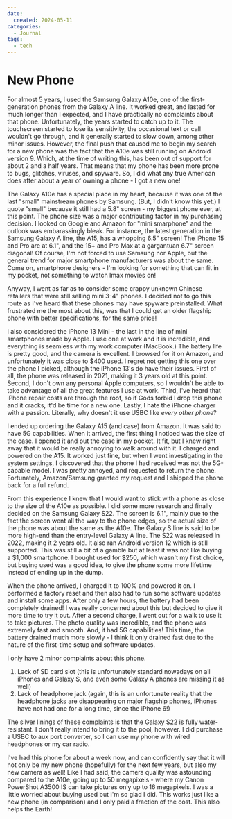```yaml
---
date:
  created: 2024-05-11
categories:
  - Journal
tags:
  - tech
---
```

# New Phone

For almost 5 years, I used the Samsung Galaxy A10e, one of the first-generation phones from the Galaxy A line. It worked great, and lasted for much longer than I expected, and I have practically no complaints about that phone. Unfortunately, the years started to catch up to it. The touchscreen started to lose its sensitivity, the occasional text or call wouldn't go through, and it generally started to slow down, among other minor issues. However, the final push that caused me to begin my search for a new phone was the fact that the A10e was still running on Android version 9. Which, at the time of writing this, has been out of support for about 2 and a half years. That means that my phone has been more prone to bugs, glitches, viruses, and spyware. So, I did what any true American does after about a year of owning a phone - I got a new one!

<!-- more -->

The Galaxy A10e has a special place in my heart, because it was one of the last "small" mainstream phones by Samsung. (But, I didn't know this yet.) I quote "small" because it still had a 5.8" screen - my biggest phone ever, at this point. The phone size was a major contributing factor in my purchasing decision. I looked on Google and Amazon for "mini smarphone" and the outlook was embarassingly bleak. For instance, the latest generation in the Samsung Galaxy A line, the A15, has a whopping 6.5" screen! The iPhone 15 and Pro are at 6.1", and the 15+ and Pro Max at a gargantuan 6.7" screen diagonal! Of course, I'm not forced to use Samsung nor Apple, but the general trend for major smartphone manufacturers was about the same. Come on, smartphone designers - I'm looking for something that can fit in my pocket, not something to watch Imax movies on!

Anyway, I went as far as to consider some crappy unknown Chinese retailers that were still selling mini 3-4" phones. I decided not to go this route as I've heard that these phones may have spyware preinstalled. What frustrated me the most about this, was that I could get an older flagship phone with better specifications, for the same price!

I also considered the iPhone 13 Mini - the last in the line of mini smartphones made by Apple. I use one at work and it is incredible, and everything is seamless with my work computer (MacBook.) The battery life is pretty good, and the camera is excellent. I browsed for it on Amazon, and unfortunately it was close to $400 used. I regret not getting this one over the phone I picked, although the iPhone 13's do have their issues. First of all, the phone was released in 2021, making it 3 years old at this point. Second, I don't own any personal Apple computers, so I wouldn't be able to take advantage of all the great features I use at work. Third, I've heard that iPhone repair costs are through the roof, so if Gods forbid I drop this phone and it cracks, it'd be time for a new one. Lastly, I hate the iPhone charger with a passion. Literally, why doesn't it use USBC like *every other phone*?

I ended up ordering the Galaxy A15 (and case) from Amazon. It was said to have 5G capabilities. When it arrived, the first thing I noticed was the size of the case. I opened it and put the case in my pocket. It fit, but I knew right away that it would be really annoying to walk around with it. I charged and powered on the A15. It worked just fine, but when I went investigating in the system settings, I discovered that the phone I had received was not the 5G-capable model. I was pretty annoyed, and requested to return the phone. Fortunately, Amazon/Samsung granted my request and I shipped the phone back for a full refund.

From this experience I knew that I would want to stick with a phone as close to the size of the A10e as possible. I did some more research and finally decided on the Samsung Galaxy S22. The screen is 6.1", mainly due to the fact the screen went all the way to the phone edges, so the actual size of the phone was about the same as the A10e. The Galaxy S line is said to be more high-end than the entry-level Galaxy A line. The S22 was released in 2022, making it 2 years old. It also ran Android version 12 which is still supported. This was still a bit of a gamble but at least it was not like buying a $1,000 smartphone. I bought used for $250, which wasn't my first choice, but buying used was a good idea, to give the phone some more lifetime instead of ending up in the dump.

When the phone arrived, I charged it to 100% and powered it on. I performed a factory reset and then also had to run some software updates and install some apps. After only a few hours, the battery had been completely drained! I was really concerned about this but decided to give it more time to try it out. After a second charge, I went out for a walk to use it to take pictures. The photo quality was incredible, and the phone was extremely fast and smooth. And, it had 5G capabilities! This time, the battery drained much more slowly - I think it only drained fast due to the nature of the first-time setup and software updates.

I only have 2 minor complaints about this phone.

1. Lack of SD card slot (this is unfortunately standard nowadays on all iPhones and Galaxy S, and even some Galaxy A phones are missing it as well)
1. Lack of headphone jack (again, this is an unfortunate reality that the headphone jacks are disappearing on major flagship phones, iPhones have not had one for a long time, since the iPhone 6!)

The silver linings of these complaints is that the Galaxy S22 is fully water-resistant. I don't really intend to bring it to the pool, however. I did purchase a USBC to aux port converter, so I can use my phone with wired headphones or my car radio.

I've had this phone for about a week now, and can confidently say that it will not only be my new phone (hopefully) for the next few years, but also my new camera as well! Like I had said, the camera quality was astounding compared to the A10e, going up to 50 megapixels - where my Canon PowerShot A3500 IS can take pictures only up to 16 megapixels. I was a little worried about buying used but I'm so glad I did. This works just like a new phone (in comparison) and I only paid a fraction of the cost. This also helps the Earth!